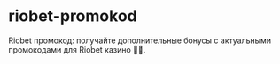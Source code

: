 # riobet-promokod
Riobet промокод: получайте дополнительные бонусы с актуальными промокодами для Riobet казино 🎁💸.
